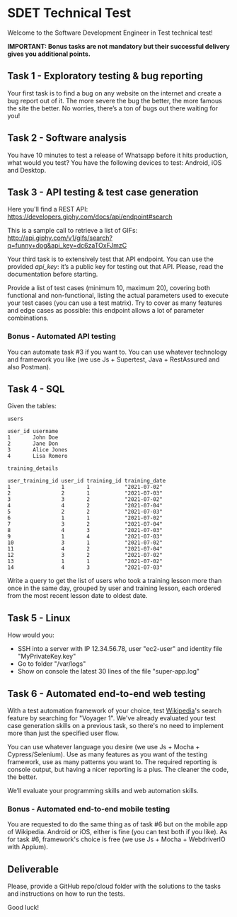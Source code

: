 # SDET Technical Test
Welcome to the Software Development Engineer in Test technical test!

**IMPORTANT: Bonus tasks are not mandatory but their successful delivery gives you additional points.**

## Task 1 - Exploratory testing & bug reporting
Your first task is to find a bug on any website on the internet and create a bug report out of it. The more severe the bug the better, the more famous the site the better. No worries, there’s a ton of bugs out there waiting for you!

## Task 2 - Software analysis
You have 10 minutes to test a release of Whatsapp before it hits production, what would you test? You have the following devices to test: Android, iOS and Desktop.

## Task 3 - API testing & test case generation
Here you'll find a REST API:
https://developers.giphy.com/docs/api/endpoint#search

This is a sample call to retrieve a list of GIFs:
http://api.giphy.com/v1/gifs/search?q=funny+dog&api_key=dc6zaTOxFJmzC

Your third task is to extensively test that API endpoint. You can use the provided *api_key*: it’s a public key for testing out that API. Please, read the documentation before starting.

Provide a list of test cases (minimum 10, maximum 20), covering both functional and non-functional, listing the actual parameters used to execute your test cases (you can use a test matrix). Try to cover as many features and edge cases as possible: this endpoint allows a lot of parameter combinations.

### Bonus - Automated API testing
You can automate task #3 if you want to. You can use whatever technology and framework you like (we use Js + Supertest, Java + RestAssured and also Postman).

## Task 4 - SQL
Given the tables:

`users`
```
user_id username
1       John Doe
2       Jane Don
3       Alice Jones
4       Lisa Romero
```

`training_details`
```
user_training_id user_id training_id training_date
1                1       1           "2021-07-02"
2                2       1           "2021-07-03"
3                3       2           "2021-07-02"
4                4       2           "2021-07-04"
5                2       2           "2021-07-03"
6                1       1           "2021-07-02"
7                3       2           "2021-07-04"
8                4       3           "2021-07-03"
9                1       4           "2021-07-03"
10               3       1           "2021-07-02"
11               4       2           "2021-07-04"
12               3       2           "2021-07-02"
13               1       1           "2021-07-02"
14               4       3           "2021-07-03"
```
Write a query to get the list of users who took a training lesson more than once in the same day, grouped by user and training lesson, each ordered from the most recent lesson date to oldest date.

## Task 5 - Linux
How would you:
- SSH into a server with IP 12.34.56.78, user "ec2-user" and identity file "MyPrivateKey.key"
- Go to folder "/var/logs"
- Show on console the latest 30 lines of the file "super-app.log"

## Task 6 - Automated end-to-end web testing
With a test automation framework of your choice, test [Wikipedia](https://wikipedia.org)'s search feature by searching for "Voyager 1". We've already evaluated your test case generation skills on a previous task, so there's no need to implement more than just the specified user flow.

You can use whatever language you desire (we use Js + Mocha + Cypress/Selenium). Use as many features as you want of the testing framework, use as many patterns you want to. The required reporting is console output, but having a nicer reporting is a plus. The cleaner the code, the better.

We’ll evaluate your programming skills and web automation skills.

### Bonus - Automated end-to-end mobile testing
You are requested to do the same thing as of task #6 but on the mobile app of Wikipedia. Android or iOS, either is fine (you can test both if you like). As for task #6, framework's choice is free (we use Js + Mocha + WebdriverIO with Appium).

## Deliverable
Please, provide a GitHub repo/cloud folder with the solutions to the tasks and instructions on how to run the tests.

Good luck!
